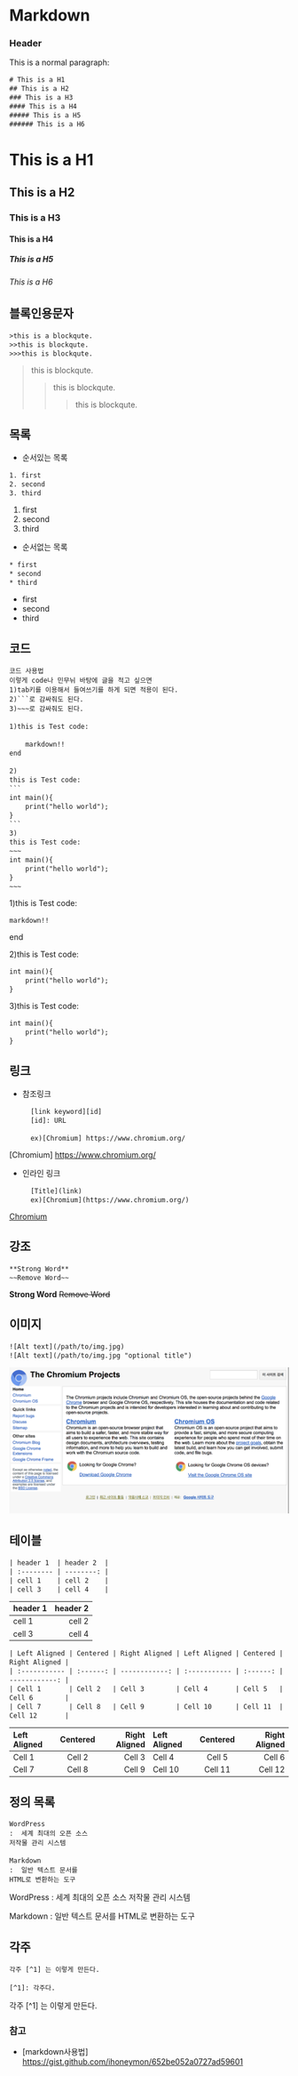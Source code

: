 # Markdown
### Header
This is a normal paragraph:

	# This is a H1
	## This is a H2
	### This is a H3
	#### This is a H4
	##### This is a H5
	###### This is a H6

# This is a H1
## This is a H2
### This is a H3
#### This is a H4
##### This is a H5
###### This is a H6

## 블록인용문자

	>this is a blockqute.
	>>this is blockqute.
	>>>this is blockqute.
>this is blockqute.
>>this is blockqute.
>>>this is blockqute.
## 목록
* 순서있는 목록
```
1. first
2. second
3. third
```
1. first
2. second
3. third

* 순서없는 목록
```
* first
* second
* third
```
* first
* second
* third	

## 코드
	코드 사용법
	이렇게 code나 민무뉘 바탕에 글을 적고 싶으면
	1)tab키를 이용해서 들여쓰기를 하게 되면 적용이 된다.
	2)```로 감싸줘도 된다.
	3)~~~로 감싸줘도 된다.

	1)this is Test code:

		markdown!!
	end 

	2)
	this is Test code:
	```
	int main(){
		print("hello world");
	}
	```
	3)
	this is Test code:
	~~~
	int main(){
		print("hello world");
	}
	~~~

1)this is Test code:

	markdown!!
end 

2)this is Test code:
```
int main(){
	print("hello world");
}
```

3)this is Test code:
~~~
int main(){
	print("hello world");
}
~~~
## 링크

* 참조링크

 		[link keyword][id]
		[id]: URL

		ex)[Chromium] https://www.chromium.org/

[Chromium] https://www.chromium.org/

* 인라인 링크

		[Title](link)
 		ex)[Chromium](https://www.chromium.org/)

[Chromium](https://www.chromium.org/)

## 강조

	**Strong Word**
	~~Remove Word~~

**Strong Word**
~~Remove Word~~

## 이미지

	![Alt text](/path/to/img.jpg)
	![Alt text](/path/to/img.jpg "optional title")
	
![Alt text](./chromium.png)

## 테이블
```
| header 1  | header 2  |
| :-------- | --------: |
| cell 1    | cell 2    |
| cell 3    | cell 4    |

```
| header 1  | header 2  |
| :-------- | --------: |
| cell 1    | cell 2    |
| cell 3    | cell 4    |

```
| Left Aligned | Centered | Right Aligned | Left Aligned | Centered | Right Aligned |
| :----------- | :------: | ------------: | :----------- | :------: | ------------: |
| Cell 1       | Cell 2   | Cell 3        | Cell 4       | Cell 5   | Cell 6        |
| Cell 7       | Cell 8   | Cell 9        | Cell 10      | Cell 11  | Cell 12       |

```
| Left Aligned | Centered | Right Aligned | Left Aligned | Centered | Right Aligned |
| :----------- | :------: | ------------: | :----------- | :------: | ------------: |
| Cell 1       | Cell 2   | Cell 3        | Cell 4       | Cell 5   | Cell 6        |
| Cell 7       | Cell 8   | Cell 9        | Cell 10      | Cell 11  | Cell 12       |

## 정의 목록
~~~
WordPress
:  세계 최대의 오픈 소스 
저작물 관리 시스템 

Markdown
:  일반 텍스트 문서를
HTML로 변환하는 도구
~~~
WordPress
:  세계 최대의 오픈 소스 
저작물 관리 시스템 

Markdown
:  일반 텍스트 문서를
HTML로 변환하는 도구


## 각주
~~~
각주 [^1] 는 이렇게 만든다.

[^1]: 각주다.
~~~

각주 [^1] 는 이렇게 만든다.

[1]: 각주다.

### 참고

* [markdown사용법] https://gist.github.com/ihoneymon/652be052a0727ad59601
